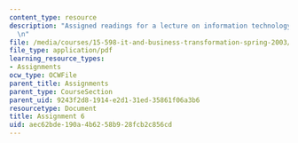 ```yaml
---
content_type: resource
description: "Assigned readings for a lecture on information technology scenario planning.\r\
  \n"
file: /media/courses/15-598-it-and-business-transformation-spring-2003/aec62bde190a4b6258b928fcb2c856cd_assignment5.pdf
file_type: application/pdf
learning_resource_types:
- Assignments
ocw_type: OCWFile
parent_title: Assignments
parent_type: CourseSection
parent_uid: 9243f2d8-1914-e2d1-31ed-35861f06a3b6
resourcetype: Document
title: Assignment 6
uid: aec62bde-190a-4b62-58b9-28fcb2c856cd
---
```

